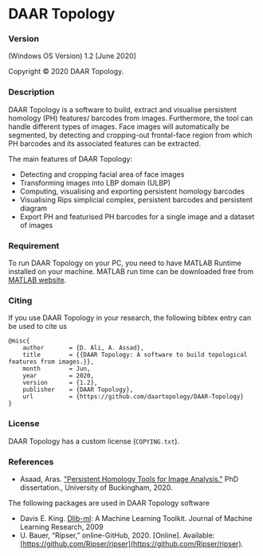 # DAAR Topology

### Version
(Windows OS Version) 1.2 [June 2020]


Copyright © 2020 DAAR Topology.


### Description

DAAR Topology is a software to build, extract and visualise persistent homology (PH) features/ barcodes from images. Furthermore, the tool can handle different types of images. Face images will automatically be segmented, by detecting and cropping-out frontal-face region from which PH barcodes and its associated features can be extracted.


The main features of DAAR Topology:

  - Detecting and cropping facial area of face images
  - Transforming images into LBP domain (ULBP)
  - Computing, visualising and exporting persistent homology barcodes
  - Visualising Rips simplicial complex, persistent barcodes and persistent diagram
  - Export PH and featurised PH barcodes for a single image and a dataset of images


### Requirement

To run DAAR Topology on your PC, you need to have MATLAB Runtime installed on your machine. MATLAB run time can be downloaded free from  [MATLAB website](https://www.mathworks.com/products/compiler/matlab-runtime.html).


### Citing

If you use DAAR Topology in your research, the following bibtex entry can be used to cite us

```
@misc{
    author       = {D. Ali, A. Assad},
    title        = {{DAAR Topology: A software to build topological features from images.}},
    month        = Jun,
    year         = 2020,
    version      = {1.2},
    publisher    = {DAAR Topology},
    url          = {https://github.com/daartopology/DAAR-Topology}
}
```


### License

DAAR Topology has a custom license (`COPYING.txt`).


### References

- Asaad, Aras. ["Persistent Homology Tools for Image Analysis."](https://bear.buckingham.ac.uk/467/1/DPhil%20_Final_ForPrint_22_2_2020.pdf) PhD dissertation., University of Buckingham, 2020.

The following packages are used in DAAR Topology software

- Davis E. King. [Dlib-ml](https://github.com/davisking/dlib): A Machine Learning Toolkit. Journal of Machine Learning Research, 2009
- U. Bauer, “Ripser,” online-GitHub, 2020. [Online]. Available:
[https://github.com/Ripser/ripser](https://github.com/Ripser/ripser).
